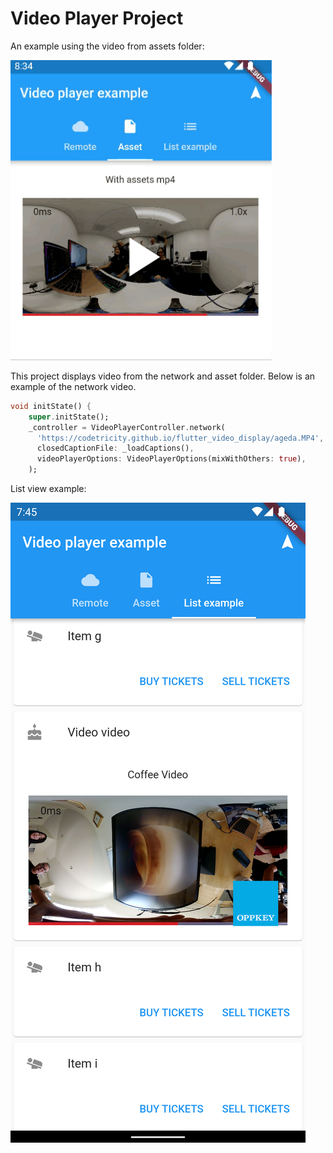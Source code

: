 # Video Player Project

An example using the video from assets folder:

![test](docs/video.gif)

This project displays video from the network and asset folder. Below is an example of the network video.

```dart
void initState() {
    super.initState();
    _controller = VideoPlayerController.network(
      'https://codetricity.github.io/flutter_video_display/ageda.MP4',
      closedCaptionFile: _loadCaptions(),
      videoPlayerOptions: VideoPlayerOptions(mixWithOthers: true),
    );
```

List view example:

![list view](docs/listview.png)